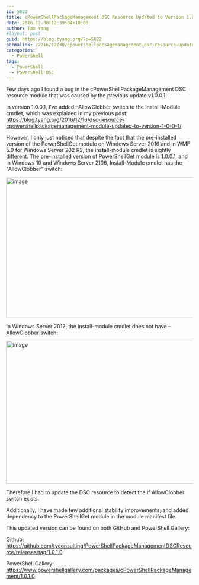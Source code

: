 ```yaml
---
id: 5822
title: cPowerShellPackageManagement DSC Resource Updated to Version 1.0.1.0
date: 2016-12-30T12:39:04+10:00
author: Tao Yang
#layout: post
guid: https://blog.tyang.org/?p=5822
permalink: /2016/12/30/cpowershellpackagemanagement-dsc-resource-updated-to-version-1-0-1-0/
categories:
  - PowerShell
tags:
  - PowerShell
  - PowerShell DSC
---
```

Few days ago I found a bug in the cPowerShellPackageManagement DSC resource module that was caused by the previous update v1.0.0.1.

in version 1.0.0.1, I’ve added –AllowClobber switch to the Install-Module cmdlet, which was explained in my previous post: <a title="https://blog.tyang.org/2016/12/16/dsc-resource-cpowershellpackagemanagement-module-updated-to-version-1-0-0-1/" href="https://blog.tyang.org/2016/12/16/dsc-resource-cpowershellpackagemanagement-module-updated-to-version-1-0-0-1/">https://blog.tyang.org/2016/12/16/dsc-resource-cpowershellpackagemanagement-module-updated-to-version-1-0-0-1/</a>

However, I only just noticed that despite the fact that the pre-installed version of the PowerShellGet module on Windows Server 2016 and in WMF 5.0 for Windows Server 202 R2, the install-module cmdlet is sightly different. The pre-installed version of PowerShellGet module is 1.0.0.1, and in Windows 10 and Windows Server 2106, Install-Module cmdlet has the "AllowClobber" switch:

<a href="https://blog.tyang.org/wp-content/uploads/2016/12/image-15.png"><img style="background-image: none; padding-top: 0px; padding-left: 0px; display: inline; padding-right: 0px; border: 0px;" title="image" src="https://blog.tyang.org/wp-content/uploads/2016/12/image_thumb-15.png" alt="image" width="597" height="379" border="0" /></a>

In Windows Server 2012, the Install-module cmdlet does not have –AllowClobber switch:

<a href="https://blog.tyang.org/wp-content/uploads/2016/12/image-16.png"><img style="background-image: none; padding-top: 0px; padding-left: 0px; display: inline; padding-right: 0px; border: 0px;" title="image" src="https://blog.tyang.org/wp-content/uploads/2016/12/image_thumb-16.png" alt="image" width="626" height="385" border="0" /></a>

Therefore I had to update the DSC resource to detect the if AllowClobber switch exists.

Additionally, I have made few additional stability improvements, and added dependency to the PowerShellGet module in the module manifest file.

This updated version can be found on both GitHub and PowerShell Gallery:

Github: <a title="https://github.com/tyconsulting/PowerShellPackageManagementDSCResource/releases/tag/1.0.1.0" href="https://github.com/tyconsulting/PowerShellPackageManagementDSCResource/releases/tag/1.0.1.0">https://github.com/tyconsulting/PowerShellPackageManagementDSCResource/releases/tag/1.0.1.0</a>

PowerShell Gallery: <a title="https://www.powershellgallery.com/packages/cPowerShellPackageManagement/1.0.1.0" href="https://www.powershellgallery.com/packages/cPowerShellPackageManagement/1.0.1.0">https://www.powershellgallery.com/packages/cPowerShellPackageManagement/1.0.1.0</a>